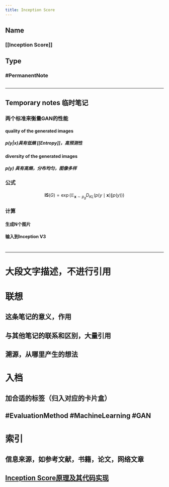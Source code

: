 ```yaml
---
title: Inception Score
---
```


## Name
### [[Inception Score]]
## Type
### #PermanentNote
##
---
## Temporary notes 临时笔记
### 两个标准来衡量GAN的性能
#### quality of the generated images
##### $p(y|x)$具有低熵 [[Entropy]]，高预测性
#### diversity of the generated images
##### $p(y)$ 具有高熵，分布均匀，图像多样
### 公式
####
$$
\mathbf{I S}(G)=\exp \left(\mathbb{E}_{\mathbf{x} \sim p_{g}} D_{K L}(p(y \mid \mathbf{x}) \| p(y))\right)
$$
### 计算
#### 生成N个图片
#### 输入到Inception V3
#
---
# 大段文字描述，不进行引用
# 联想
## 这条笔记的意义，作用
## 与其他笔记的联系和区别，大量引用
## 溯源，从哪里产生的想法
# 入档
## 加合适的标签（归入对应的卡片盒）
## #EvaluationMethod #MachineLearning #GAN
# 索引
## 信息来源，如参考文献，书籍，论文，网络文章
## [Inception Score原理及其代码实现](https://zhuanlan.zhihu.com/p/263652288)
##
